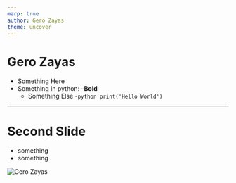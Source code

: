```yaml
---
marp: true
author: Gero Zayas
theme: uncover
---
```


<style>
    :root {
        --color-background: darkred;
        --color-foreground: white;
    }
</style>

# Gero Zayas
- Something Here
- Something in python:
    -**Bold**
    - Something Else
    -```python
        print('Hello World')```

---
# Second Slide
- something
- something

![Gero Zayas](https://media.licdn.com/dms/image/D4D16AQHMUz-kxTrigA/profile-displaybackgroundimage-shrink_350_1400/0/1674127073642?e=1689206400&v=beta&t=GEzHw3ifV2rPHslghxa1YLAHGkMWjh5vmxDicgaKfE4)